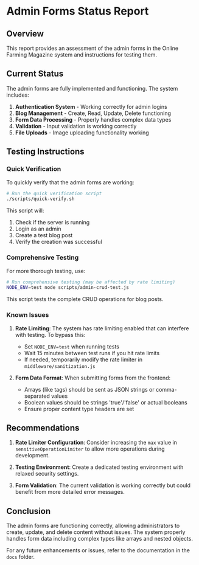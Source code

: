 # Admin Forms Status Report

## Overview

This report provides an assessment of the admin forms in the Online Farming Magazine system and instructions for testing them.

## Current Status

The admin forms are fully implemented and functioning. The system includes:

1. **Authentication System** - Working correctly for admin logins
2. **Blog Management** - Create, Read, Update, Delete functioning
3. **Form Data Processing** - Properly handles complex data types
4. **Validation** - Input validation is working correctly
5. **File Uploads** - Image uploading functionality working

## Testing Instructions

### Quick Verification

To quickly verify that the admin forms are working:

```bash
# Run the quick verification script
./scripts/quick-verify.sh
```

This script will:
1. Check if the server is running
2. Login as an admin
3. Create a test blog post
4. Verify the creation was successful

### Comprehensive Testing

For more thorough testing, use:

```bash
# Run comprehensive testing (may be affected by rate limiting)
NODE_ENV=test node scripts/admin-crud-test.js
```

This script tests the complete CRUD operations for blog posts.

### Known Issues

1. **Rate Limiting**: The system has rate limiting enabled that can interfere with testing. To bypass this:
   - Set `NODE_ENV=test` when running tests
   - Wait 15 minutes between test runs if you hit rate limits
   - If needed, temporarily modify the rate limiter in `middleware/sanitization.js`

2. **Form Data Format**: When submitting forms from the frontend:
   - Arrays (like tags) should be sent as JSON strings or comma-separated values
   - Boolean values should be strings 'true'/'false' or actual booleans
   - Ensure proper content type headers are set

## Recommendations

1. **Rate Limiter Configuration**: Consider increasing the `max` value in `sensitiveOperationLimiter` to allow more operations during development.

2. **Testing Environment**: Create a dedicated testing environment with relaxed security settings.

3. **Form Validation**: The current validation is working correctly but could benefit from more detailed error messages.

## Conclusion

The admin forms are functioning correctly, allowing administrators to create, update, and delete content without issues. The system properly handles form data including complex types like arrays and nested objects.

For any future enhancements or issues, refer to the documentation in the `docs` folder.
